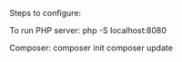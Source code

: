 Steps to configure:

To run PHP server:
php -S localhost:8080

Composer:
composer init
composer update
